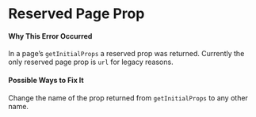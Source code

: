 # Reserved Page Prop

#### Why This Error Occurred

In a page’s `getInitialProps` a reserved prop was returned. Currently the only reserved page prop is `url` for legacy reasons.

#### Possible Ways to Fix It

Change the name of the prop returned from `getInitialProps` to any other name.
